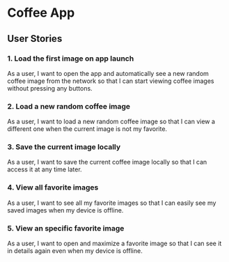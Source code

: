 # Coffee App

## User Stories

### 1. Load the first image on app launch
As a user, I want to open the app and automatically see a new random coffee image from the network so that I can start viewing coffee images without pressing any buttons.

### 2. Load a new random coffee image
As a user, I want to load a new random coffee image so that I can view a different one when the current image is not my favorite.

### 3. Save the current image locally
As a user, I want to save the current coffee image locally so that I can access it at any time later.

### 4. View all favorite images
As a user, I want to see all my favorite images so that I can easily see my saved images when my device is offline.

### 5. View an specific favorite image
As a user, I want to open and maximize a favorite image so that I can see it in details again even when my device is offline.